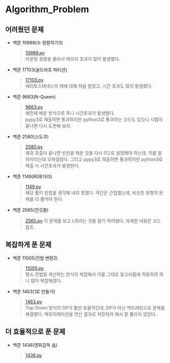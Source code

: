 # Algorithm_Problem
## 어려웠던 문제
- 백준 10989(수 정렬하기3)
  > [10989.py](https://github.com/nhlee98/Algorithm_Problem/blob/main/Baekjoon/%EB%8B%A8%EA%B3%84%EB%B3%84%EB%A1%9C%ED%92%80%EC%96%B4%EB%B3%B4%EA%B8%B0/13_%EC%A0%95%EB%A0%AC/10989.py)  
  > 카운팅 정렬을 몰라서 메모리 초과가 많이 발생했다.
- 백준 17103(골드바흐 파티션)
  > [17103.py](https://github.com/nhlee98/Algorithm_Problem/blob/main/Baekjoon/%EB%8B%A8%EA%B3%84%EB%B3%84%EB%A1%9C%ED%92%80%EC%96%B4%EB%B3%B4%EA%B8%B0/15_%EC%95%BD%EC%88%98_%EB%B0%B0%EC%88%98_%EC%86%8C%EC%88%982/17103.py)  
  > 에라토스테네스의 체에 대해 처음 알았고, 시간 초과도 많이 발생했다.
- 백준 9663(N-Queen)
  > [9663.py](https://github.com/nhlee98/Algorithm_Problem/blob/main/Baekjoon/%EB%8B%A8%EA%B3%84%EB%B3%84%EB%A1%9C%ED%92%80%EC%96%B4%EB%B3%B4%EA%B8%B0/22_%EB%B0%B1%ED%8A%B8%EB%9E%98%ED%82%B9/9663.py)   
  > 예전에 배운 방식으로 푸니 시간초과가 발생했다.   
  > pypy3로 제출하면 통과하지만 python3로 통과하는 코드도 있으니 시험이 끝나면 다시 도전해 보자.
- 백준 2580(스도쿠)
  > [2580.py](https://github.com/nhlee98/Algorithm_Problem/blob/main/Baekjoon/%EB%8B%A8%EA%B3%84%EB%B3%84%EB%A1%9C%ED%92%80%EC%96%B4%EB%B3%B4%EA%B8%B0/22_%EB%B0%B1%ED%8A%B8%EB%9E%98%ED%82%B9/2580.py)   
  > 재귀 호출이 끝나면 빈칸을 채운 것을 다시 0으로 설정해야 하는데, 이를 알아차리는데 오래걸렸다.
  > 그리고 pypy3로 제출하면 통과하지만 python3로 제출 시 시간초과가 발생한다.
- 백준 1149(RGB거리)
  > [1149.py](https://github.com/nhlee98/Algorithm_Problem/blob/main/Baekjoon/%EB%8B%A8%EA%B3%84%EB%B3%84%EB%A1%9C%ED%92%80%EC%96%B4%EB%B3%B4%EA%B8%B0/23_%EB%8F%99%EC%A0%81_%EA%B3%84%ED%9A%8D%EB%B2%951/1149.py)   
  > 해당 풀이 방법을 생각해 내지 못했다. 약간은 근접했는데, 비슷한 유형의 문제를 더 풀어야 한다.
- 백준 2565(전깃줄)
  > [2565.py](https://github.com/nak-honest/Algorithm_Problem/blob/main/Baekjoon/%EB%8B%A8%EA%B3%84%EB%B3%84%EB%A1%9C%ED%92%80%EC%96%B4%EB%B3%B4%EA%B8%B0/23_%EB%8F%99%EC%A0%81_%EA%B3%84%ED%9A%8D%EB%B2%951/2565.py)
  > 이 문제를 보고 LIS라는 것을 알기 어려웠다. 자세한 내용은 코드 참조.

## 복잡하게 푼 문제
- 백준 11005(진법 변환2)
  > [11005.py](https://github.com/nhlee98/Algorithm_Problem/blob/main/Baekjoon/%EB%8B%A8%EA%B3%84%EB%B3%84%EB%A1%9C%ED%92%80%EC%96%B4%EB%B3%B4%EA%B8%B0/8_%EC%9D%BC%EB%B0%98%EC%88%98%ED%95%991/11005.py)   
  > 평소 진법을 계산하는 방식이 복잡해서 이를 그대로 알고리즘에 적용하려 하니 많이 복잡해졌다.
- 백준 1463(1로 만들기)
  > [1463.py](https://github.com/nhlee98/Algorithm_Problem/blob/main/Baekjoon/%EB%8B%A8%EA%B3%84%EB%B3%84%EB%A1%9C%ED%92%80%EC%96%B4%EB%B3%B4%EA%B8%B0/23_%EB%8F%99%EC%A0%81_%EA%B3%84%ED%9A%8D%EB%B2%951/1463.py)   
  > Top-Down 방식의 DP가 훨씬 효율적인데, DP가 아닌 백트래킹으로 문제를 해결했다.
  > 메모이제이션을 연산 결과로 저장하려 해서 잘 풀리지 않았다.
  
## 더 효율적으로 푼 문제
- 백준 1436(영화감독 숌)
  > [1436.py](https://github.com/nhlee98/Algorithm_Problem/blob/main/Baekjoon/%EB%8B%A8%EA%B3%84%EB%B3%84%EB%A1%9C%ED%92%80%EC%96%B4%EB%B3%B4%EA%B8%B0/12_%EB%B8%8C%EB%A3%A8%ED%8A%B8_%ED%8F%AC%EC%8A%A4/1436.py)
